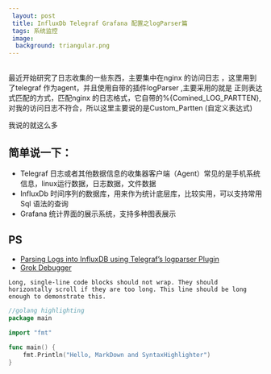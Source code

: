 ```yaml
---
 layout: post
 title: InfluxDb Telegraf Grafana 配置之logParser篇
 tags: 系统监控
 image:
  background: triangular.png
---
```

##
最近开始研究了日志收集的一些东西，主要集中在nginx 的访问日志 ，这里用到了telegraf 作为agent，并且使用自带的插件logParser ,主要采用的就是
正则表达式匹配的方式，匹配nginx 的日志格式，它自带的%{Comined_LOG_PARTTEN},对我的访问日志不符合，所以这里主要说的是Custom_Partten (自定义表达式)  

我说的就这么多
## 简单说一下：
* Telegraf 日志或者其他数据信息的收集器客户端（Agent）常见的是手机系统信息，linux运行数据，日志数据，文件数据
* InfluxDb 时间序列的数据库，用来作为统计底层库，比较实用，可以支持常用Sql 语法的查询
* Grafana  统计界面的展示系统，支持多种图表展示
   
## PS
- [Parsing Logs into InfluxDB using Telegraf’s logparser Plugin](https://www.influxdata.com/telegraf-correlate-log-metrics-data-performance-bottlenecks)
- [Grok Debugger](http://grokdebug.herokuapp.com/)
      
```
Long, single-line code blocks should not wrap. They should horizontally scroll if they are too long. This line should be long enough to demonstrate this.
```


```go
//golang highlighting
package main

import "fmt"

func main() {
    fmt.Println("Hello, MarkDown and SyntaxHighlighter")
}
```


